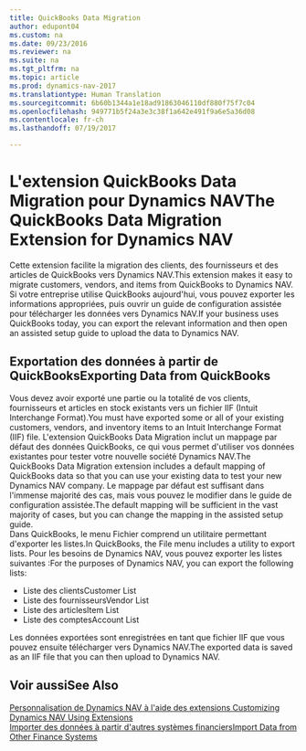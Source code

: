 ```yaml
---
title: QuickBooks Data Migration
author: edupont04
ms.custom: na
ms.date: 09/23/2016
ms.reviewer: na
ms.suite: na
ms.tgt_pltfrm: na
ms.topic: article
ms.prod: dynamics-nav-2017
ms.translationtype: Human Translation
ms.sourcegitcommit: 6b60b1344a1e18ad91863046110df880f75f7c04
ms.openlocfilehash: 949771b5f24a3e3c38f1a642e491f9a6e5a36d08
ms.contentlocale: fr-ch
ms.lasthandoff: 07/19/2017

---
```


# <a name="the-quickbooks-data-migration-extension-for-dynamics-nav"></a><span data-ttu-id="a974b-102">L'extension QuickBooks Data Migration pour Dynamics NAV</span><span class="sxs-lookup"><span data-stu-id="a974b-102">The QuickBooks Data Migration Extension for Dynamics NAV</span></span>
<span data-ttu-id="a974b-103">Cette extension facilite la migration des clients, des fournisseurs et des articles de QuickBooks vers Dynamics NAV.</span><span class="sxs-lookup"><span data-stu-id="a974b-103">This extension makes it easy to migrate customers, vendors, and items from QuickBooks to Dynamics NAV.</span></span> <span data-ttu-id="a974b-104">Si votre entreprise utilise QuickBooks aujourd'hui, vous pouvez exporter les informations appropriées, puis ouvrir un guide de configuration assistée pour télécharger les données vers Dynamics NAV.</span><span class="sxs-lookup"><span data-stu-id="a974b-104">If your business uses QuickBooks today, you can export the relevant information and then open an assisted setup guide to upload the data to Dynamics NAV.</span></span>  

## <a name="exporting-data-from-quickbooks"></a><span data-ttu-id="a974b-105">Exportation des données à partir de QuickBooks</span><span class="sxs-lookup"><span data-stu-id="a974b-105">Exporting Data from QuickBooks</span></span>
<span data-ttu-id="a974b-106">Vous devez avoir exporté une partie ou la totalité de vos clients, fournisseurs et articles en stock existants vers un fichier IIF (Intuit Interchange Format).</span><span class="sxs-lookup"><span data-stu-id="a974b-106">You must have exported some or all of your existing customers, vendors, and inventory items to an Intuit Interchange Format (IIF) file.</span></span> <span data-ttu-id="a974b-107">L'extension QuickBooks Data Migration inclut un mappage par défaut des données QuickBooks, ce qui vous permet d'utiliser vos données existantes pour tester votre nouvelle société Dynamics NAV.</span><span class="sxs-lookup"><span data-stu-id="a974b-107">The QuickBooks Data Migration extension includes a default mapping of QuickBooks data so that you can use your existing data to test your new Dynamics NAV company.</span></span> <span data-ttu-id="a974b-108">Le mappage par défaut est suffisant dans l'immense majorité des cas, mais vous pouvez le modifier dans le guide de configuration assistée.</span><span class="sxs-lookup"><span data-stu-id="a974b-108">The default mapping will be sufficient in the vast majority of cases, but you can change the mapping in the assisted setup guide.</span></span>  
<span data-ttu-id="a974b-109">Dans QuickBooks, le menu Fichier comprend un utilitaire permettant d'exporter les listes.</span><span class="sxs-lookup"><span data-stu-id="a974b-109">In QuickBooks, the File menu includes a utility to export lists.</span></span> <span data-ttu-id="a974b-110">Pour les besoins de Dynamics NAV, vous pouvez exporter les listes suivantes :</span><span class="sxs-lookup"><span data-stu-id="a974b-110">For the purposes of Dynamics NAV, you can export the following lists:</span></span>
- <span data-ttu-id="a974b-111">Liste des clients</span><span class="sxs-lookup"><span data-stu-id="a974b-111">Customer List</span></span>
- <span data-ttu-id="a974b-112">Liste des fournisseurs</span><span class="sxs-lookup"><span data-stu-id="a974b-112">Vendor List</span></span>
- <span data-ttu-id="a974b-113">Liste des articles</span><span class="sxs-lookup"><span data-stu-id="a974b-113">Item List</span></span>
- <span data-ttu-id="a974b-114">Liste des comptes</span><span class="sxs-lookup"><span data-stu-id="a974b-114">Account List</span></span>  

<span data-ttu-id="a974b-115">Les données exportées sont enregistrées en tant que fichier IIF que vous pouvez ensuite télécharger vers Dynamics NAV.</span><span class="sxs-lookup"><span data-stu-id="a974b-115">The exported data is saved as an IIF file that you can then upload to Dynamics NAV.</span></span>

## <a name="see-also"></a><span data-ttu-id="a974b-116">Voir aussi</span><span class="sxs-lookup"><span data-stu-id="a974b-116">See Also</span></span>  
[<span data-ttu-id="a974b-117">Personnalisation de Dynamics NAV à l'aide des extensions </span><span class="sxs-lookup"><span data-stu-id="a974b-117">Customizing Dynamics NAV Using Extensions </span></span>](ui-extensions.md)  
[<span data-ttu-id="a974b-118">Importer des données à partir d'autres systèmes financiers</span><span class="sxs-lookup"><span data-stu-id="a974b-118">Import Data from Other Finance Systems</span></span>](upload-data.md)  

